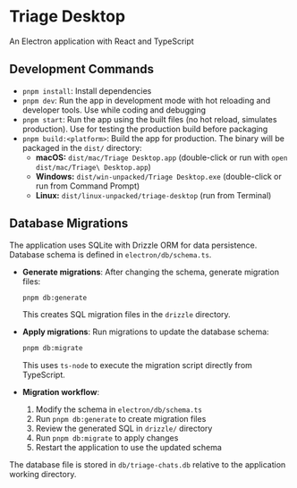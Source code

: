# Triage Desktop

An Electron application with React and TypeScript

## Development Commands

- `pnpm install`: Install dependencies
- `pnpm dev`: Run the app in development mode with hot reloading and developer tools. Use while coding and debugging
- `pnpm start`: Run the app using the built files (no hot reload, simulates production). Use for testing the production build before packaging
- `pnpm build:<platform>`: Build the app for production. The binary will be packaged in the `dist/` directory:
  - **macOS:** `dist/mac/Triage Desktop.app` (double-click or run with `open dist/mac/Triage\ Desktop.app`)
  - **Windows:** `dist/win-unpacked/Triage Desktop.exe` (double-click or run from Command Prompt)
  - **Linux:** `dist/linux-unpacked/triage-desktop` (run from Terminal)

## Database Migrations

The application uses SQLite with Drizzle ORM for data persistence. Database schema is defined in `electron/db/schema.ts`.

- **Generate migrations**: After changing the schema, generate migration files:

  ```bash
  pnpm db:generate
  ```

  This creates SQL migration files in the `drizzle` directory.

- **Apply migrations**: Run migrations to update the database schema:

  ```bash
  pnpm db:migrate
  ```

  This uses `ts-node` to execute the migration script directly from TypeScript.

- **Migration workflow**:
  1. Modify the schema in `electron/db/schema.ts`
  2. Run `pnpm db:generate` to create migration files
  3. Review the generated SQL in `drizzle/` directory
  4. Run `pnpm db:migrate` to apply changes
  5. Restart the application to use the updated schema

The database file is stored in `db/triage-chats.db` relative to the application working directory.
